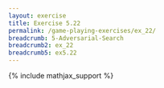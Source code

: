 ```yaml
---
layout: exercise
title: Exercise 5.22
permalink: /game-playing-exercises/ex_22/
breadcrumb: 5-Adversarial-Search
breadcrumb2: ex_22
breadcrumb5: ex5.22
---
```


{% include mathjax_support %}

